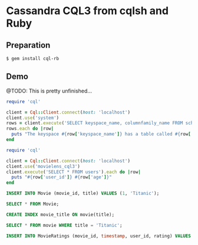# Cassandra CQL3 from cqlsh and Ruby

## Preparation

```console
$ gem install cql-rb
```


## Demo

@TODO: This is pretty unfinished...

```ruby
require 'cql'

client = Cql::Client.connect(host: 'localhost')
client.use('system')
rows = client.execute('SELECT keyspace_name, columnfamily_name FROM schema_columnfamilies')
rows.each do |row|
  puts "The keyspace #{row['keyspace_name']} has a table called #{row['columnfamily_name']}"
end
```

```ruby
require 'cql'

client = Cql::Client.connect(host: 'localhost')
client.use('movielens_cql3')
client.execute('SELECT * FROM users').each do |row|
  puts "#{row['user_id']} #{row['age']}"
end
```

```sql
INSERT INTO Movie (movie_id, title) VALUES (1, 'Titanic');

SELECT * FROM Movie;

CREATE INDEX movie_title ON movie(title);

SELECT * FROM movie WHERE title = 'Titanic';

INSERT INTO MovieRatings (movie_id, timestamp, user_id, rating) VALUES (1, 100, 5, 4);
```

